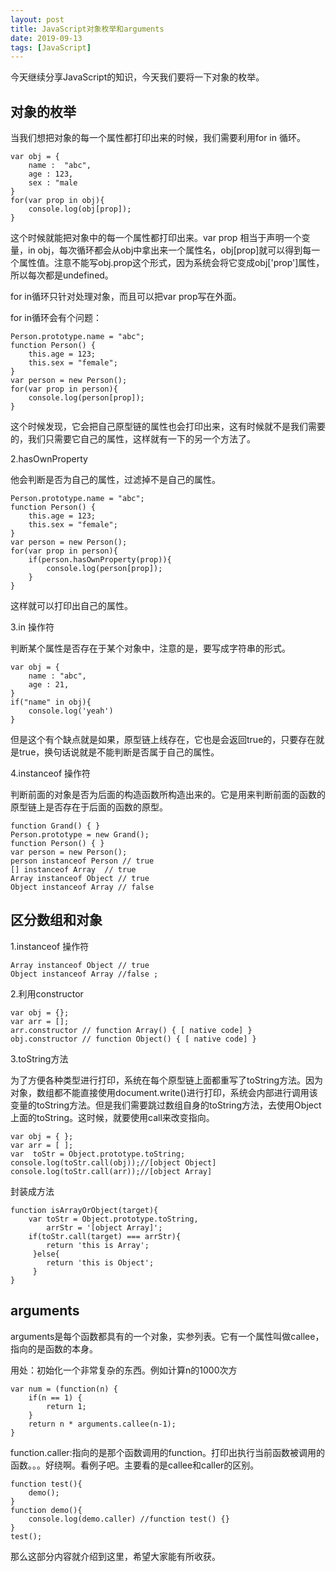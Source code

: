 ```yaml
---
layout: post
title: JavaScript对象枚举和arguments
date: 2019-09-13
tags: [JavaScript]
---
```


今天继续分享JavaScript的知识，今天我们要将一下对象的枚举。

## 对象的枚举

当我们想把对象的每一个属性都打印出来的时候，我们需要利用for in 循环。

	var obj = { 
	    name :  "abc",
	    age : 123,
	    sex : "male
	}
	for(var prop in obj){
	    console.log(obj[prop]);
	}
	
这个时候就能把对象中的每一个属性都打印出来。var prop 相当于声明一个变量，in obj，每次循环都会从obj中拿出来一个属性名，obj[prop]就可以得到每一个属性值。注意不能写obj.prop这个形式，因为系统会将它变成obj['prop']属性，所以每次都是undefined。

for in循环只针对处理对象，而且可以把var prop写在外面。

for in循环会有个问题：

	Person.prototype.name = "abc";
	function Person() {
	    this.age = 123;
	    this.sex = "female";
	}
	var person = new Person();
	for(var prop in person){
	    console.log(person[prop]);
	}
	
这个时候发现，它会把自己原型链的属性也会打印出来，这有时候就不是我们需要的，我们只需要它自己的属性，这样就有一下的另一个方法了。


2.hasOwnProperty

他会判断是否为自己的属性，过滤掉不是自己的属性。

	Person.prototype.name = "abc";
	function Person() {
	    this.age = 123;
	    this.sex = "female";
	}
	var person = new Person();
	for(var prop in person){
	    if(person.hasOwnProperty(prop)){
	        console.log(person[prop]);
	    }
	}

这样就可以打印出自己的属性。

3.in 操作符

判断某个属性是否存在于某个对象中，注意的是，要写成字符串的形式。

	var obj = {
	    name : "abc",
	    age : 21,
	}
	if("name" in obj){
	    console.log('yeah')
	}
	
但是这个有个缺点就是如果，原型链上线存在，它也是会返回true的，只要存在就是true，换句话说就是不能判断是否属于自己的属性。

4.instanceof 操作符

判断前面的对象是否为后面的构造函数所构造出来的。它是用来判断前面的函数的原型链上是否存在于后面的函数的原型。

	function Grand() { }
	Person.prototype = new Grand();
	function Person() { }
	var person = new Person();
	person instanceof Person // true
	[] instanceof Array  // true 
	Array instanceof Object // true
	Object instanceof Array // false
	

## 区分数组和对象

1.instanceof 操作符 

	Array instanceof Object // true  
	Object instanceof Array //false ;

2.利用constructor 

	var obj = {};
	var arr = [];
	arr.constructor // function Array() { [ native code] }
	obj.constructor // function Object() { [ native code] }
	
3.toString方法

为了方便各种类型进行打印，系统在每个原型链上面都重写了toString方法。因为对象，数组都不能直接使用document.write()进行打印，系统会内部进行调用该变量的toString方法。但是我们需要跳过数组自身的toString方法，去使用Object上面的toString。这时候，就要使用call来改变指向。
	
	var obj = { };
	var arr = [ ];
	var  toStr = Object.prototype.toString;
	console.log(toStr.call(obj));//[object Object]
	console.log(toStr.call(arr));//[object Array]
	
封装成方法
	
	function isArrayOrObject(target){
	    var toStr = Object.prototype.toString,
	        arrStr = '[object Array]';
	    if(toStr.call(target) === arrStr){
	        return 'this is Array';
	     }else{
	        return 'this is Object';
	     }
	}


## arguments

arguments是每个函数都具有的一个对象，实参列表。它有一个属性叫做callee，指向的是函数的本身。

用处：初始化一个非常复杂的东西。例如计算n的1000次方

	var num = (function(n) {
	    if(n == 1) {
	        return 1;
	    }
	    return n * arguments.callee(n-1);
	}

function.caller:指向的是那个函数调用的function。打印出执行当前函数被调用的函数。。。好绕啊。看例子吧。主要看的是callee和caller的区别。

	function test(){
	    demo();
	}
	function demo(){
	    console.log(demo.caller) //function test() {} 
	}
	test();

那么这部分内容就介绍到这里，希望大家能有所收获。
